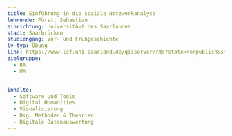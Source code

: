 ```yaml
---
title: Einführung in die soziale Netzwerkanalyse
lehrende: Fürst, Sebastian
einrichtung: UniversitÃ¤t des Saarlandes
stadt: Saarbrücken
studiengang: Vor- und Frühgeschichte
lv-typ: Übung
link: https://www.lsf.uni-saarland.de/qisserver/rds?state=verpublish&status=init&vmfile=no&publishid=149968&moduleCall=webInfo&publishConfFile=webInfo&publishSubDir=veranstaltung
zielgruppe:
  - BA
  - MA


inhalte:
  - Software und Tools
  - Digital Humanities
  - Visualisierung
  - Dig. Methoden & Theorien
  - Digitale Datenauswertung
---
```

 

